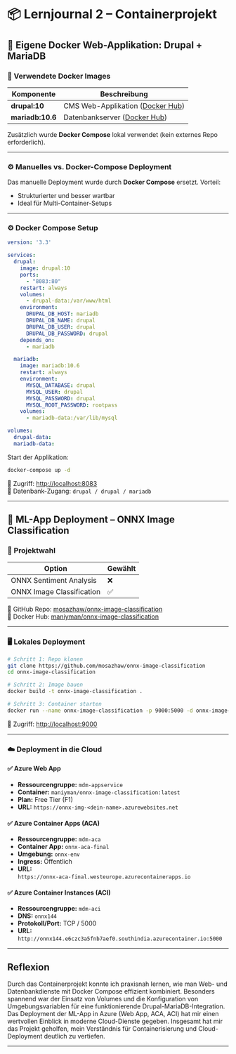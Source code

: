 # 📦 Lernjournal 2 – Containerprojekt

## 🔹 Eigene Docker Web-Applikation: Drupal + MariaDB

### 🐳 Verwendete Docker Images

| Komponente | Beschreibung |
|------------|--------------|
| **drupal:10** | CMS Web-Applikation ([Docker Hub](https://hub.docker.com/_/drupal)) |
| **mariadb:10.6** | Datenbankserver ([Docker Hub](https://hub.docker.com/_/mariadb)) |

Zusätzlich wurde **Docker Compose** lokal verwendet (kein externes Repo erforderlich).

---

### ⚙️ Manuelles vs. Docker-Compose Deployment

Das manuelle Deployment wurde durch **Docker Compose** ersetzt. Vorteil:
- Strukturierter und besser wartbar
- Ideal für Multi-Container-Setups

---

### ⚙️ Docker Compose Setup

```yaml
version: '3.3'

services:
  drupal:
    image: drupal:10
    ports:
      - "8083:80"
    restart: always
    volumes:
      - drupal-data:/var/www/html
    environment:
      DRUPAL_DB_HOST: mariadb
      DRUPAL_DB_NAME: drupal
      DRUPAL_DB_USER: drupal
      DRUPAL_DB_PASSWORD: drupal
    depends_on:
      - mariadb

  mariadb:
    image: mariadb:10.6
    restart: always
    environment:
      MYSQL_DATABASE: drupal
      MYSQL_USER: drupal
      MYSQL_PASSWORD: drupal
      MYSQL_ROOT_PASSWORD: rootpass
    volumes:
      - mariadb-data:/var/lib/mysql

volumes:
  drupal-data:
  mariadb-data:
```

Start der Applikation:
```bash
docker-compose up -d
```

📍 Zugriff: [http://localhost:8083](http://localhost:8083)  
📂 Datenbank-Zugang: `drupal / drupal / mariadb`

---

## 🤖 ML-App Deployment – ONNX Image Classification

### 🧠 Projektwahl

| Option | Gewählt |
|--------|---------|
| ONNX Sentiment Analysis | ❌ |
| ONNX Image Classification | ✅ |

🔗 GitHub Repo: [mosazhaw/onnx-image-classification](https://github.com/mosazhaw/onnx-image-classification)  
🔗 Docker Hub: [maniyman/onnx-image-classification](https://hub.docker.com/r/maniyman/onnx-image-classification)

---

### 🖥️ Lokales Deployment

```bash
# Schritt 1: Repo klonen
git clone https://github.com/mosazhaw/onnx-image-classification
cd onnx-image-classification

# Schritt 2: Image bauen
docker build -t onnx-image-classification .

# Schritt 3: Container starten
docker run --name onnx-image-classification -p 9000:5000 -d onnx-image-classification
```

📍 Zugriff: [http://localhost:9000](http://localhost:9000)

---

### ☁️ Deployment in die Cloud

#### ✅ Azure Web App

- **Ressourcengruppe:** `mdm-appservice`
- **Container:** `maniyman/onnx-image-classification:latest`
- **Plan:** Free Tier (F1)
- **URL:** `https://onnx-img-<dein-name>.azurewebsites.net`

#### ✅ Azure Container Apps (ACA)

- **Ressourcengruppe:** `mdm-aca`
- **Container App:** `onnx-aca-final`
- **Umgebung:** `onnx-env`
- **Ingress:** Öffentlich
- **URL:**  
  `https://onnx-aca-final.westeurope.azurecontainerapps.io`

#### ✅ Azure Container Instances (ACI)

- **Ressourcengruppe:** `mdm-aci`
- **DNS:** `onnx144`
- **Protokoll/Port:** TCP / 5000
- **URL:**  
  `http://onnx144.e6czc3a5fnb7aef0.southindia.azurecontainer.io:5000`

---

## Reflexion

Durch das Containerprojekt konnte ich praxisnah lernen, wie man Web- und Datenbankdienste mit Docker Compose effizient kombiniert. Besonders spannend war der Einsatz von Volumes und die Konfiguration von Umgebungsvariablen für eine funktionierende Drupal-MariaDB-Integration. Das Deployment der ML-App in Azure (Web App, ACA, ACI) hat mir einen wertvollen Einblick in moderne Cloud-Dienste gegeben. Insgesamt hat mir das Projekt geholfen, mein Verständnis für Containerisierung und Cloud-Deployment deutlich zu vertiefen.



---


